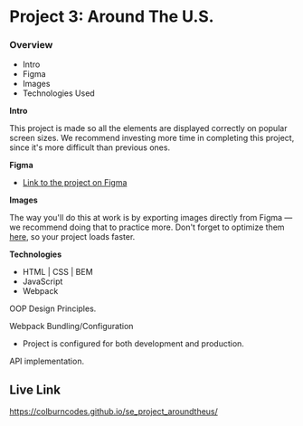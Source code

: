 # Project 3: Around The U.S.

### Overview  

* Intro  
* Figma  
* Images  
* Technologies Used
  
**Intro**
  
This project is made so all the elements are displayed correctly on popular screen sizes. We recommend investing more time in completing this project, since it's more difficult than previous ones.  
  
**Figma**  
  
* [Link to the project on Figma](https://www.figma.com/file/ii4xxsJ0ghevUOcssTlHZv/Sprint-3%3A-Around-the-US?node-id=0%3A1)  
  
**Images**  
  
The way you'll do this at work is by exporting images directly from Figma — we recommend doing that to practice more. Don't forget to optimize them [here](https://tinypng.com/), so your project loads faster. 

**Technologies**
* HTML | CSS | BEM
* JavaScript
* Webpack

OOP Design Principles.

Webpack Bundling/Configuration
* Project is configured for both development and production.

API implementation.

## Live Link 
https://colburncodes.github.io/se_project_aroundtheus/
